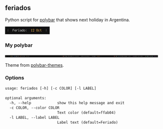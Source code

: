 ## feriados
Python script for [polybar](https://github.com/polybar/polybar) that shows next holiday in Argentina.

![](screenshot.png)

### My polybar
![](polybar.png)


Theme from [polybar-themes](https://github.com/adi1090x/polybar-themes#-polybar-12).

### Options
```
usage: feriados [-h] [-c COLOR] [-l LABEL]

optional arguments:
  -h, --help            show this help message and exit
  -c COLOR, --color COLOR
                        Text color (default=ffab04)
  -l LABEL, --label LABEL
                        Label text (default=Feriado)
```